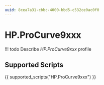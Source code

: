 ```yaml
---
uuid: 8cea7a31-cbbc-4000-bbd5-c532ce0ac0f0
---
```



# HP.ProCurve9xxx


<!-- prettier-ignore -->
!!! todo
    Describe *HP.ProCurve9xxx* profile

## Supported Scripts

{{ supported_scripts("HP.ProCurve9xxx") }}

